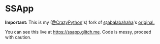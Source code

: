 # SSApp

**Important:** This is my (<a href="https://github.com/CrazyPython">@CrazyPython</a>'s) fork of <a href="https://github.com/abalabahaha">@abalabahaha</a>'s 
      <a href="https://stockstream.abal.moe/">original.</a>
      
You can see this live at <https://ssapp.glitch.me>. Code is messy, proceed with caution.
